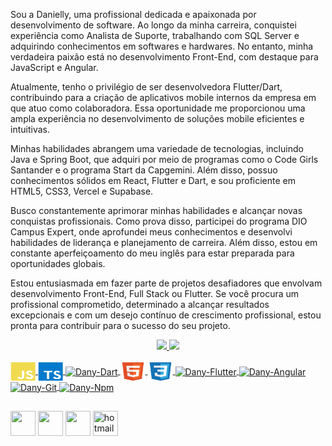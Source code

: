  Sou a Danielly, uma profissional dedicada e apaixonada por desenvolvimento de software. Ao longo da minha carreira, conquistei experiência como Analista de Suporte, trabalhando com SQL Server e adquirindo conhecimentos em softwares e hardwares. No entanto, minha verdadeira paixão está no desenvolvimento Front-End, com destaque para JavaScript e Angular.

Atualmente, tenho o privilégio de ser desenvolvedora Flutter/Dart, contribuindo para a criação de aplicativos mobile internos da empresa em que atuo como colaboradora. Essa oportunidade me proporcionou uma ampla experiência no desenvolvimento de soluções mobile eficientes e intuitivas.

Minhas habilidades abrangem uma variedade de tecnologias, incluindo Java e Spring Boot, que adquiri por meio de programas como o Code Girls Santander e o programa Start da Capgemini. Além disso, possuo conhecimentos sólidos em React, Flutter e Dart, e sou proficiente em HTML5, CSS3, Vercel e Supabase.

Busco constantemente aprimorar minhas habilidades e alcançar novas conquistas profissionais. Como prova disso, participei do programa DIO Campus Expert, onde aprofundei meus conhecimentos e desenvolvi habilidades de liderança e planejamento de carreira. Além disso, estou em constante aperfeiçoamento do meu inglês para estar preparada para oportunidades globais.

Estou entusiasmada em fazer parte de projetos desafiadores que envolvam desenvolvimento Front-End, Full Stack ou Flutter. Se você procura um profissional comprometido, determinado a alcançar resultados excepcionais e com um desejo contínuo de crescimento profissional, estou pronta para contribuir para o sucesso do seu projeto.


<div align="center">
  <a href="https://github.com/Daniellyfreitasc">
  <img height="180em" src="https://github-readme-stats.vercel.app/api?username=Daniellyfreitasc&show_icons=true&theme=dracula&include_all_commits=true&count_private=true"/>
  <img height="180em" src="https://github-readme-stats.vercel.app/api/top-langs/?username=Daniellyfreitasc&layout=compact&langs_count=7&theme=dracula"/>
</div>
<div style="display: inline_block"><br>
  <img align="center" alt="Dany-Js" height="30" width="40" src="https://raw.githubusercontent.com/devicons/devicon/master/icons/javascript/javascript-plain.svg">
  <img align="center" alt="Dany-Ts" height="30" width="40" src="https://raw.githubusercontent.com/devicons/devicon/master/icons/typescript/typescript-plain.svg">
  <img align="center" alt="Dany-Dart" height="30" width="40" src="https://img.icons8.com/color/96/000000/dart.png" title="Dart"/>
  <img align="center" alt="Dany-HTML" height="30" width="40" src="https://raw.githubusercontent.com/devicons/devicon/master/icons/html5/html5-original.svg">
  <img align="center" alt="Dany-CSS" height="30" width="40" src="https://raw.githubusercontent.com/devicons/devicon/master/icons/css3/css3-original.svg">
  <img align="center" alt="Dany-Flutter" height="30" width="40" src="https://img.icons8.com/color/96/000000/flutter.png" title="Flutter"/>
  <img align="center" alt="Dany-Angular" height="30" width="40" src="https://img.icons8.com/color/96/000000/angularjs.png" title="Angular" />
  <img align="center" alt="Dany-Git" height="30" width="40" src="https://img.icons8.com/color/96/000000/git.png" title="Git"/>
  <img align="center" alt="Dany-Npm" height="30" width="40" src="https://img.icons8.com/color/96/000000/npm.png" title="Npm" />
  
  
  ##
 
<div> 
  <a href="https://instagram.com/danyfreitasc" target="_blank"><img src="https://img.icons8.com/color/96/000000/instagram-new--v1.png" target="_blank" height="40" width="40"></a>
 <a href="https://discord.gg/866732938569580544" target="_blank"><img src="https://img.icons8.com/color/96/000000/discord-new-logo.png" target="_blank" height="40" width="40"></a> 
 <a href="https://www.linkedin.com/in/daniellyfreitasc" target="_blank"><img src="https://img.icons8.com/color/96/000000/linkedin-2--v1.png" target="_blank" height="40" width="40"></a> 
 <a href = "mailto:daniellyfreitasc@hotmail.com"><img src="https://img.icons8.com/color/96/000000/apple-mail.png" title="hotmail" height="40" width="40" /></a>
</div>
